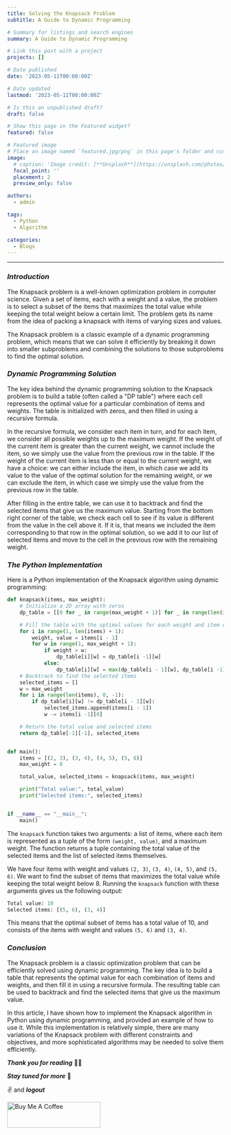 ```yaml
---
title: Solving the Knapsack Problem
subtitle: A Guide to Dynamic Programming

# Summary for listings and search engines
summary: A Guide to Dynamic Programming

# Link this post with a project
projects: []

# Date published
date: '2023-05-11T00:00:00Z'

# Date updated
lastmod: '2023-05-11T00:00:00Z'

# Is this an unpublished draft?
draft: false

# Show this page in the Featured widget?
featured: false

# Featured image
# Place an image named `featured.jpg/png` in this page's folder and customize its options here.
image:
  # caption: 'Image credit: [**Unsplash**](https://unsplash.com/photos/CpkOjOcXdUY)'
  focal_point: ''
  placement: 2
  preview_only: false

authors:
  - admin

tags:
  - Python
  - Algorithm

categories:
  - Blogs
---
```


---

### ***Introduction***

The Knapsack problem is a well-known optimization problem in computer science. Given a set of items, each with a weight and a value, the problem is to select a subset of the items that maximizes the total value while keeping the total weight below a certain limit. The problem gets its name from the idea of packing a knapsack with items of varying sizes and values.

The Knapsack problem is a classic example of a dynamic programming problem, which means that we can solve it efficiently by breaking it down into smaller subproblems and combining the solutions to those subproblems to find the optimal solution.

### ***Dynamic Programming Solution***

The key idea behind the dynamic programming solution to the Knapsack problem is to build a table (often called a "DP table") where each cell represents the optimal value for a particular combination of items and weights. The table is initialized with zeros, and then filled in using a recursive formula.

In the recursive formula, we consider each item in turn, and for each item, we consider all possible weights up to the maximum weight. If the weight of the current item is greater than the current weight, we cannot include the item, so we simply use the value from the previous row in the table. If the weight of the current item is less than or equal to the current weight, we have a choice: we can either include the item, in which case we add its value to the value of the optimal solution for the remaining weight, or we can exclude the item, in which case we simply use the value from the previous row in the table.

After filling in the entire table, we can use it to backtrack and find the selected items that give us the maximum value. Starting from the bottom right corner of the table, we check each cell to see if its value is different from the value in the cell above it. If it is, that means we included the item corresponding to that row in the optimal solution, so we add it to our list of selected items and move to the cell in the previous row with the remaining weight.

### ***The Python Implementation***

Here is a Python implementation of the Knapsack algorithm using dynamic programming:

```python
def knapsack(items, max_weight):
    # Initialize a 2D array with zeros
    dp_table = [[0 for _ in range(max_weight + 1)] for _ in range(len(items) + 1)]

    # Fill the table with the optimal values for each weight and item combination
    for i in range(1, len(items) + 1):
        weight, value = items[i - 1]
        for w in range(1, max_weight + 1):
            if weight > w:
                dp_table[i][w] = dp_table[i -1][w]
            else:
                dp_table[i][w] = max(dp_table[i - 1][w], dp_table[i -1][w - weight] + value)
    # Backtrack to find the selected items
    selected_items = []
    w = max_weight
    for i in range(len(items), 0, -1):
        if dp_table[i][w] != dp_table[i - 1][w]:
            selected_items.append(items[i - 1])
            w -= items[i -1][0]

    # Return the total value and selected items
    return dp_table[-1][-1], selected_items


def main():
    items = [(2, 3), (3, 4), (4, 5), (5, 6)]
    max_weight = 8

    total_value, selected_items = knapsack(items, max_weight)

    print("Total value:", total_value)
    print("Selected items:", selected_items)


if __name__ == "__main__":
    main()
```

The `knapsack` function takes two arguments: a list of items, where each item is represented as a tuple of the form `(weight, value)`, and a maximum weight. The function returns a tuple containing the total value of the selected items and the list of selected items themselves.

We have four items with weight and values `(2, 3)`, `(3, 4)`, `(4, 5)`, and `(5, 6)`. We want to find the subset of items that maximizes the total value while keeping the total weight below 8. Running the `knapsack` function with these arguments gives us the following output:

```python
Total value: 10
Selected items: [(5, 6), (3, 4)]
```

This means that the optimal subset of items has a total value of 10, and consists of the items with weight and values `(5, 6)` and `(3, 4)`.

### ***Conclusion***

The Knapsack problem is a classic optimization problem that can be efficiently solved using dynamic programming. The key idea is to build a table that represents the optimal value for each combination of items and weights, and then fill it in using a recursive formula. The resulting table can be used to backtrack and find the selected items that give us the maximum value.

In this article, I have shown how to implement the Knapsack algorithm in Python using dynamic programming, and provided an example of how to use it. While this implementation is relatively simple, there are many variations of the Knapsack problem with different constraints and objectives, and more sophisticated algorithms may be needed to solve them efficiently.

***Thank you for reading*** 🧑‍💻

***Stay tuned for more*** 🚀

✌️ and ***logout***

<a href="https://www.buymeacoffee.com/k1lgor" target="_blank">
<img src="https://cdn.buymeacoffee.com/buttons/v2/default-yellow.png" alt="Buy Me A Coffee" style="height: 60px !important;width: 217px !important;" >
</a>
